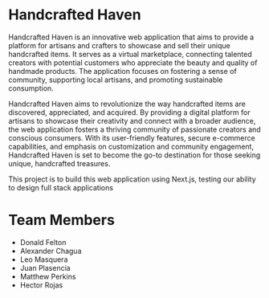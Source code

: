 # Handcrafted Haven

Handcrafted Haven is an innovative web application that aims to provide a platform for artisans and crafters to showcase and sell their unique handcrafted items. It serves as a virtual marketplace, connecting talented creators with potential customers who appreciate the beauty and quality of handmade products. The application focuses on fostering a sense of community, supporting local artisans, and promoting sustainable consumption.
 
Handcrafted Haven aims to revolutionize the way handcrafted items are discovered, appreciated, and acquired. By providing a digital platform for artisans to showcase their creativity and connect with a broader audience, the web application fosters a thriving community of passionate creators and conscious consumers. With its user-friendly features, secure e-commerce capabilities, and emphasis on customization and community engagement, Handcrafted Haven is set to become the go-to destination for those seeking unique, handcrafted treasures.
 
This project is to build this web application using Next.js, testing our ability to design full stack applications
 
# Team Members
 
- Donald Felton
- Alexander Chagua
- Leo Masquera
- Juan Plasencia
- Matthew Perkins
- Hector Rojas

